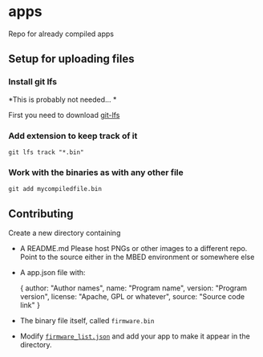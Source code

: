 # apps

Repo for already compiled apps

## Setup for uploading files

### Install git lfs

*This is probably not needed... *

First you need to download [git-lfs](https://git-lfs.github.com/)

### Add extension to keep track of it

    git lfs track "*.bin"

### Work with the binaries as with any other file

	git add mycompiledfile.bin

## Contributing

Create a new directory containing

* A README.md Please host PNGs or other images to a different repo. Point to the source either in the MBED environment or somewhere else
* A app.json file with:

    {
		author: "Author names",
		name: "Program name",
		version: "Program version",
		license: "Apache, GPL or whatever",
		source: "Source code link"
	}
* The binary file itself, called `firmware.bin`
* Modify [`firmware_list.json`](firmware_list.json) and add your app to make it appear in the directory.
